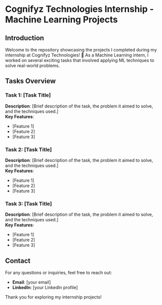 # Cognifyz Technologies Internship - Machine Learning Projects

## Introduction
Welcome to the repository showcasing the projects I completed during my internship at Cognifyz Technologies! 🚀 As a Machine Learning intern, I worked on several exciting tasks that involved applying ML techniques to solve real-world problems.

## Tasks Overview

### Task 1: [Task Title]
**Description**: [Brief description of the task, the problem it aimed to solve, and the techniques used.]  
**Key Features**:
- [Feature 1]
- [Feature 2]
- [Feature 3]

### Task 2: [Task Title]
**Description**: [Brief description of the task, the problem it aimed to solve, and the techniques used.]  
**Key Features**:
- [Feature 1]
- [Feature 2]
- [Feature 3]

### Task 3: [Task Title]
**Description**: [Brief description of the task, the problem it aimed to solve, and the techniques used.]  
**Key Features**:
- [Feature 1]
- [Feature 2]
- [Feature 3]



## Contact
For any questions or inquiries, feel free to reach out:

- **Email**: [your email]
- **LinkedIn**: [your LinkedIn profile]

Thank you for exploring my internship projects!

